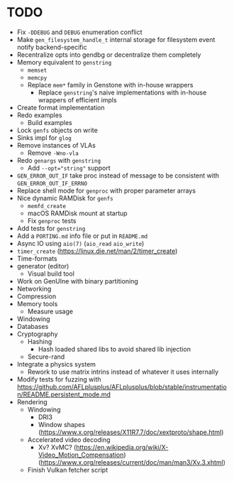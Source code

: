 # TODO

- Fix `-DDEBUG` and `DEBUG` enumeration conflict
- Make `gen_filesystem_handle_t` internal storage for filesystem event notify backend-specific
- Recentralize opts into gendbg or decentralize them completely
- Memory equivalent to `genstring`
    - `memset`
    - `memcpy`
    - Replace `mem*` family in Genstone with in-house wrappers
        - Replace `genstring`'s naive implementations with in-house wrappers of efficient impls
- Create format implementation
- Redo examples
    - Build examples
- Lock `genfs` objects on write
- Sinks impl for `glog`
- Remove instances of VLAs
    - Remove `-Wno-vla`
- Redo `genargs` with `genstring`
    - Add `--opt="string"` support
- `GEN_ERROR_OUT_IF` take proc instead of message to be consistent with `GEN_ERROR_OUT_IF_ERRNO`
- Replace shell mode for `genproc` with proper parameter arrays
- Nice dynamic RAMDisk for `genfs`
    - `memfd_create`
    - macOS RAMDisk mount at startup
    - Fix `genproc` tests
- Add tests for `genstring`
- Add a `PORTING.md` info file or put in `README.md`
- Async IO using `aio(7)` (`aio_read` `aio_write`)
- `timer_create` (https://linux.die.net/man/2/timer_create)
- Time-formats
- generator (editor)
    - Visual build tool
- Work on GenUIne with binary partitioning
- Networking
- Compression
- Memory tools
    - Measure usage
- Windowing
- Databases
- Cryptography
    - Hashing
        - Hash loaded shared libs to avoid shared lib injection
    - Secure-rand
- Integrate a physics system
    - Rework to use matrix intrins instead of whatever it uses internally
- Modify tests for fuzzing with https://github.com/AFLplusplus/AFLplusplus/blob/stable/instrumentation/README.persistent_mode.md
- Rendering
    - Windowing
        - DRI3
        - Window shapes (https://www.x.org/releases/X11R7.7/doc/xextproto/shape.html)
    - Accelerated video decoding
        - Xv? XvMC? (https://en.wikipedia.org/wiki/X-Video_Motion_Compensation) (https://www.x.org/releases/current/doc/man/man3/Xv.3.xhtml)
    - Finish Vulkan fetcher script
